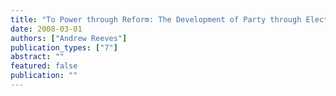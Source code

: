 ```yaml
---
title: "To Power through Reform: The Development of Party through Electoral Reform in the Victorian House of Commons"
date: 2008-03-01
authors: ["Andrew Reeves"]
publication_types: ["7"]
abstract: ""
featured: false
publication: ""
---
```


